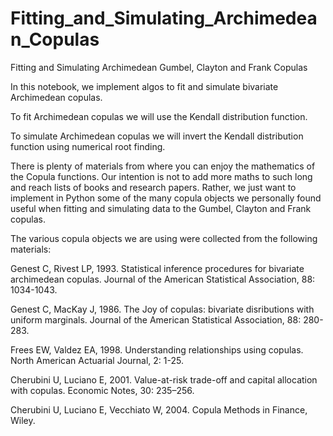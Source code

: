 # Fitting_and_Simulating_Archimedean_Copulas
Fitting and Simulating Archimedean Gumbel, Clayton and Frank Copulas

In this notebook, we implement algos to fit and simulate bivariate Archimedean copulas.

To fit Archimedean copulas we will use the Kendall distribution function.

To simulate Archimedean copulas we will invert the Kendall distribution function using numerical root finding.

There is plenty of materials from where you can enjoy the mathematics of the Copula functions. Our intention is not to add more maths to such long and reach lists of books and research papers. Rather, we just want to implement in Python some of the many copula objects we personally found useful when fitting and simulating data to the Gumbel, Clayton and Frank copulas.

The various copula objects we are using were collected from the following materials:

Genest C, Rivest LP, 1993. Statistical inference procedures for bivariate archimedean copulas. Journal of the American Statistical Association, 88: 1034-1043.

Genest C, MacKay J, 1986. The Joy of copulas: bivariate disributions with uniform marginals. Journal of the American Statistical Association, 88: 280-283.

Frees EW, Valdez EA, 1998. Understanding relationships using copulas. North American Actuarial Journal, 2: 1-25.

Cherubini U, Luciano E, 2001. Value-at-risk trade-off and capital allocation with copulas. Economic Notes, 30: 235–256.

Cherubini U, Luciano E, Vecchiato W, 2004. Copula Methods in Finance, Wiley.
